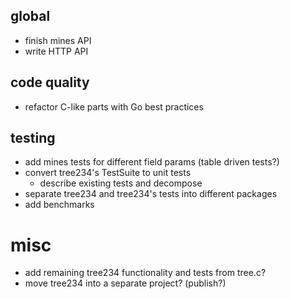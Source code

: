 ## global
- finish mines API
- write HTTP API

## code quality
- refactor C-like parts with Go best practices

## testing
- add mines tests for different field params (table driven tests?)
- convert tree234's TestSuite to unit tests
    - describe existing tests and decompose
- separate tree234 and tree234's tests into different packages
- add benchmarks

# misc
- add remaining tree234 functionality and tests from tree.c?
- move tree234 into a separate project? (publish?)